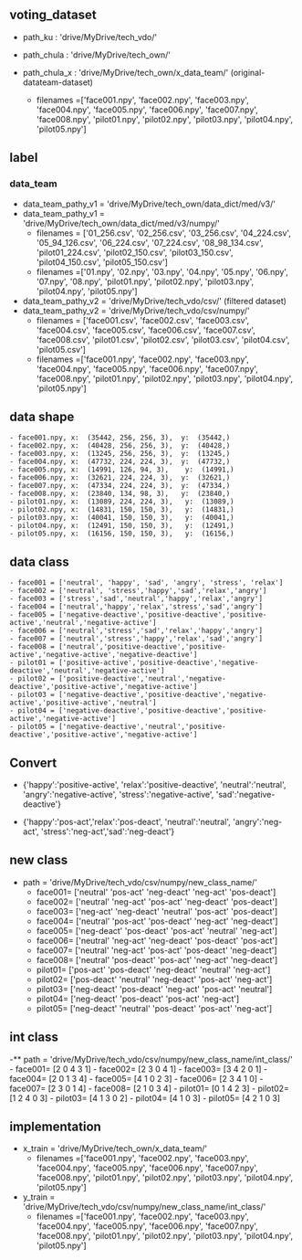 ## voting_dataset
- path_ku : 'drive/MyDrive/tech_vdo/'
- path_chula : 'drive/MyDrive/tech_own/'


- path_chula_x : 'drive/MyDrive/tech_own/x_data_team/' (original-datateam-dataset)
	- filenames =['face001.npy', 'face002.npy', 'face003.npy', 'face004.npy', 'face005.npy', 'face006.npy', 'face007.npy', 'face008.npy', 'pilot01.npy', 'pilot02.npy', 'pilot03.npy', 'pilot04.npy', 'pilot05.npy']
	
## label
### data_team
- data_team_pathy_v1 = 'drive/MyDrive/tech_own/data_dict/med/v3/'
- data_team_pathy_v1 = 'drive/MyDrive/tech_own/data_dict/med/v3/numpy/'
	- filenames = ['01_256.csv', '02_256.csv', '03_256.csv', '04_224.csv', '05_94_126.csv', '06_224.csv', '07_224.csv', '08_98_134.csv', 'pilot01_224.csv', 'pilot02_150.csv', 'pilot03_150.csv', 'pilot04_150.csv', 'pilot05_150.csv']
	- filenames =['01.npy', '02.npy', '03.npy', '04.npy', '05.npy', '06.npy', '07.npy', '08.npy', 'pilot01.npy', 'pilot02.npy', 'pilot03.npy', 'pilot04.npy', 'pilot05.npy']
- data_team_pathy_v2 = 'drive/MyDrive/tech_vdo/csv/' (filtered dataset)
- data_team_pathy_v2 = 'drive/MyDrive/tech_vdo/csv/numpy/'
	- filenames = ['face001.csv', 'face002.csv', 'face003.csv', 'face004.csv', 'face005.csv', 'face006.csv', 'face007.csv', 'face008.csv', 'pilot01.csv', 'pilot02.csv', 'pilot03.csv', 'pilot04.csv', 'pilot05.csv']
	- filenames =['face001.npy', 'face002.npy', 'face003.npy', 'face004.npy', 'face005.npy', 'face006.npy', 'face007.npy', 'face008.npy', 'pilot01.npy', 'pilot02.npy', 'pilot03.npy', 'pilot04.npy', 'pilot05.npy']

## data shape
	- face001.npy, x:  (35442, 256, 256, 3),  y:  (35442,)
	- face002.npy, x:  (40428, 256, 256, 3),  y:  (40428,)
	- face003.npy, x:  (13245, 256, 256, 3),  y:  (13245,)
	- face004.npy, x:  (47732, 224, 224, 3),  y:  (47732,)
	- face005.npy, x:  (14991, 126, 94, 3),    y:  (14991,)
	- face006.npy, x:  (32621, 224, 224, 3),  y:  (32621,)
	- face007.npy, x:  (47334, 224, 224, 3),  y:  (47334,)
	- face008.npy, x:  (23840, 134, 98, 3),   y:  (23840,)
	- pilot01.npy, x:  (13089, 224, 224, 3),   y:  (13089,)
	- pilot02.npy, x:  (14831, 150, 150, 3),   y:  (14831,)
	- pilot03.npy, x:  (40041, 150, 150, 3),   y:  (40041,)
	- pilot04.npy, x:  (12491, 150, 150, 3),   y:  (12491,)
	- pilot05.npy, x:  (16156, 150, 150, 3),   y:  (16156,)

## data class
	- face001 = ['neutral', 'happy', 'sad', 'angry', 'stress', 'relax']
	- face002 = ['neutral', 'stress','happy','sad','relax','angry']
	- face003 = ['stress','sad','neutral','happy','relax','angry']
	- face004 = ['neutral','happy','relax','stress','sad','angry']
	- face005 = ['negative-deactive','positive-deactive','positive-active','neutral','negative-active']
	- face006 = ['neutral','stress','sad','relax','happy','angry']
	- face007 = ['neutral','stress','happy','relax','sad','angry']
	- face008 = ['neutral','positive-deactive','positive-active','negative-active','negative-deactive']
	- pilot01 = ['positive-active','positive-deactive','negative-deactive','neutral','negative-active']
	- pilot02 = ['positive-deactive','neutral','negative-deactive','positive-active','negative-active']
	- pilot03 = ['negative-deactive','positive-deactive','negative-active','positive-active','neutral']
	- pilot04 = ['negative-deactive','positive-deactive','positive-active','negative-active']
	- pilot05 = ['negative-deactive','neutral','positive-deactive','positive-active','negative-active']

## Convert
- {'happy':'positive-active', 
 'relax':'positive-deactive',
 'neutral':'neutral',
 'angry':'negative-active', 'stress':'negative-active',
 'sad':'negative-deactive'}
 
- {'happy':'pos-act','relax':'pos-deact',
 'neutral':'neutral',
 'angry':'neg-act', 'stress':'neg-act','sad':'neg-deact'}
 
## new class
- path = 'drive/MyDrive/tech_vdo/csv/numpy/new_class_name/'
	- face001= ['neutral' 'pos-act' 'neg-deact' 'neg-act' 'pos-deact']
	- face002= ['neutral' 'neg-act' 'pos-act' 'neg-deact' 'pos-deact']
	- face003= ['neg-act' 'neg-deact' 'neutral' 'pos-act' 'pos-deact']
	- face004= ['neutral' 'pos-act' 'pos-deact' 'neg-act' 'neg-deact']
	- face005= ['neg-deact' 'pos-deact' 'pos-act' 'neutral' 'neg-act']
	- face006= ['neutral' 'neg-act' 'neg-deact' 'pos-deact' 'pos-act']
	- face007= ['neutral' 'neg-act' 'pos-act' 'pos-deact' 'neg-deact']
	- face008= ['neutral' 'pos-deact' 'pos-act' 'neg-act' 'neg-deact']
	- pilot01= ['pos-act' 'pos-deact' 'neg-deact' 'neutral' 'neg-act']
	- pilot02= ['pos-deact' 'neutral' 'neg-deact' 'pos-act' 'neg-act']
	- pilot03= ['neg-deact' 'pos-deact' 'neg-act' 'pos-act' 'neutral']
	- pilot04= ['neg-deact' 'pos-deact' 'pos-act' 'neg-act']
	- pilot05= ['neg-deact' 'neutral' 'pos-deact' 'pos-act' 'neg-act']

## int class
-** path = 'drive/MyDrive/tech_vdo/csv/numpy/new_class_name/int_class/'
	- face001= [2 0 4 3 1]
	- face002= [2 3 0 4 1]
	- face003= [3 4 2 0 1]
	- face004= [2 0 1 3 4]
	- face005= [4 1 0 2 3]
	- face006= [2 3 4 1 0]
	- face007= [2 3 0 1 4]
	- face008= [2 1 0 3 4]
	- pilot01= [0 1 4 2 3]
	- pilot02= [1 2 4 0 3]
	- pilot03= [4 1 3 0 2]
	- pilot04= [4 1 0 3]
	- pilot05= [4 2 1 0 3]


## implementation
- x_train = 'drive/MyDrive/tech_own/x_data_team/' 
	- filenames =['face001.npy', 'face002.npy', 'face003.npy', 'face004.npy', 'face005.npy', 'face006.npy', 'face007.npy', 'face008.npy', 'pilot01.npy', 'pilot02.npy', 'pilot03.npy', 'pilot04.npy', 'pilot05.npy']
- y_train = 'drive/MyDrive/tech_vdo/csv/numpy/new_class_name/int_class/'
	- filenames =['face001.npy', 'face002.npy', 'face003.npy', 'face004.npy', 'face005.npy', 'face006.npy', 'face007.npy', 'face008.npy', 'pilot01.npy', 'pilot02.npy', 'pilot03.npy', 'pilot04.npy', 'pilot05.npy']
	
	